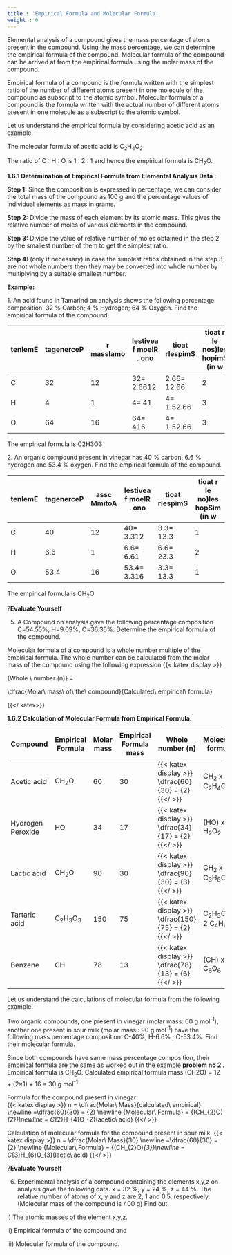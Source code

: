```yaml
---
title : 'Empirical Formula and Molecular Formula'
weight : 6
---
```




Elemental analysis of a compound gives the mass percentage of atoms present in the compound. Using the mass percentage, we can determine the empirical formula of the compound. Molecular formula of the compound can be arrived at from the empirical formula using the molar mass of the compound.

Empirical formula of a compound is the formula written with the simplest ratio of the number of different atoms present in one molecule of the compound as subscript to the atomic symbol. Molecular formula of a compound is the formula written with the actual number of different atoms present in one molecule as a subscript to the atomic symbol.

Let us understand the empirical formula by considering acetic acid as an example.

The molecular formula of acetic acid is C<sub>2</sub>H<sub>4</sub>O<sub>2</sub>

The ratio of C : H : O is 1 : 2 : 1 and hence the empirical formula is CH<sub>2</sub>O.

**1.6.1 Determination of Empirical Formula from Elemental Analysis Data :**

**Step 1:** Since the composition is expressed in percentage, we can consider the total mass of the compound as 100 g and the percentage values of individual elements as mass in grams.




  

**Step 2:** Divide the mass of each element by its atomic mass. This gives the relative number of moles of various elements in the compound.

**Step 3:** Divide the value of relative number of moles obtained in the step 2 by the smallest number of them to get the simplest ratio.

**Step 4:** (only if necessary) in case the simplest ratios obtained in the step 3 are not whole numbers then they may be converted into whole number by multiplying by a suitable smallest number.

**Example:**

1\. An acid found in Tamarind on analysis shows the following percentage composition: 32 % Carbon; 4 % Hydrogen; 64 % Oxygen. Find the empirical formula of the compound.




| tenlemE |tagenerceP |r masslamo |lestivea f moelR . ono |tioat rlespimS |tioat r le nos)les hopimS (in w |
|------|------|------|------|------|------|
| C |32 |12 |32= 2.6612 |2.66= 12.66 |2 |
| H |4 |1 |4= 41 |4= 1.52.66 |3 |
| O |64 |16 |64= 416 |4= 1.52.66 |3 |


The empirical formula is C2H3O3  

2\. An organic compound present in vinegar has 40 % carbon, 6.6 % hydrogen and 53.4 % oxygen. Find the empirical formula of the compound.

  
| tenlemE |tagenerceP |assc MmitoA |lestivea f moelR . ono |tioat rlespimS |tioat r le no)les hopSim (in w |
|------|------|------|------|------|------|
| C |40 |12 |40= 3.312 |3.3= 13.3 |1 |
| H |6.6 |1 |6.6= 6.61 |6.6= 23.3 |2 |
| O |53.4 |16 |53.4= 3.316 |3.3= 13.3 |1 |

The empirical formula is CH<sub>2</sub>O

?**Evaluate Yourself**

5) A Compound on analysis gave the following percentage composition C=54.55%, H=9.09%, O=36.36%. Determine the empirical formula of the compound.

Molecular formula of a compound is a whole number multiple of the empirical formula. The whole number can be calculated from the molar mass of the compound using the following expression
{{< katex display >}}

{Whole \ number (n)} =

\dfrac{Molar\ mass\ of\ the\ compound}{Calculated\ empirical\ formula}

{{</ katex>}}





**1.6.2 Calculation of Molecular Formula from Empirical Formula:**


| Compound| Empirical Formula |Molar mass |Empirical Formula mass|Whole number (n)|Molecular formula |
|------|------|------|------|------|------|
| Acetic acid |CH<sub>2</sub>O |60 | 30| {{< katex display >}} \dfrac{60}{30} = {2} {{</ >}}|CH<sub>2</sub> x 2 C<sub>2</sub>H<sub>4</sub>O<sub>2</sub>|
| Hydrogen Peroxide| HO |34 | 17| {{< katex display >}} \dfrac{34}{17} = {2} {{</ >}}|(HO) x 2 H<sub>2</sub>O<sub>2</sub>|
| Lactic acid |CH<sub>2</sub>O |90 | 30| {{< katex display >}} \dfrac{90}{30} = {3} {{</ >}}|CH<sub>2</sub> x 3 C<sub>3</sub>H<sub>6</sub>O<sub>3</sub>|
| Tartaric acid |C<sub>2</sub>H<sub>3</sub>O<sub>3</sub> |150 | 75| {{< katex display >}} \dfrac{150}{75} = {2} {{</ >}}|C<sub>2</sub>H<sub>3</sub>O<sub>3</sub> x 2  C<sub>4</sub>H<sub>6</sub>O<sub>6</sub>|
|Benzene| CH |78 | 13| {{< katex display >}} \dfrac{78}{13} = {6} {{</ >}}|(CH) x 6 C<sub>6</sub>O<sub>6</sub>|


Let us understand the calculations of molecular formula from the following example.

Two organic compounds, one present in vinegar (molar mass: 60 g mol<sup>-1</sup>), another one present in sour milk (molar mass : 90 g mol<sup>-1</sup>) have the following mass percentage composition. C-40%, H-6.6% ; O-53.4%. Find their molecular formula.

Since both compounds have same mass percentage composition, their empirical formula are the same as worked out in the example **problem no 2 .** Empirical formula is CH<sub>2</sub>O. Calculated empirical formula mass (CH2O) = 12 + (2×1) + 16 = 30 g mol<sup>-1<sup>.


Formula for the compound present in vinegar  
{{< katex display >}}
n  = \dfrac{Molar\ Mass}{calculated\ empirical} \newline
=\dfrac{60}{30} = {2} \newline
{Molecular\ Formula} = {(CH_{2}O)_{2}}\newline
= C_{2}H_{4}O_{2}(acetic\ acid)
{{</ >}}

Calculation of molecular formula for the compound present in sour milk.
{{< katex display >}}
n  = \dfrac{Molar\ Mass}{30} \newline
=\dfrac{60}{30} = {2} \newline
{Molecular\ Formula} = {(CH_{2}O)_{3}}\newline
= C_{3}H_{6}O_{3}(lactic\ acid)
{{</ >}}

?**Evaluate Yourself**

6) Experimental analysis of a compound containing the elements x,y,z on analysis gave the following data. x = 32 %, y = 24 %, z = 44 %. The relative number of atoms of x, y and z are 2, 1 and 0.5, respectively. (Molecular mass of the compound is 400 g) Find out.

i) The atomic masses of the element x,y,z.

ii) Empirical formula of the compound and

iii) Molecular formula of the compound.